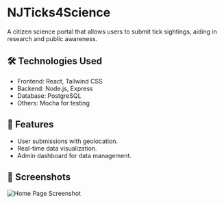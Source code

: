 # NJTicks4Science

A citizen science portal that allows users to submit tick sightings, aiding in research and public awareness.

## 🛠 Technologies Used

- Frontend: React, Tailwind CSS
- Backend: Node.js, Express
- Database: PostgreSQL
- Others: Mocha for testing

## 🚀 Features

- User submissions with geolocation.
- Real-time data visualization.
- Admin dashboard for data management.

## 📸 Screenshots

![Home Page Screenshot](https://github.com/user-attachments/assets/6e3127fd-5a41-4c13-8bc1-3b363e77eee9)

